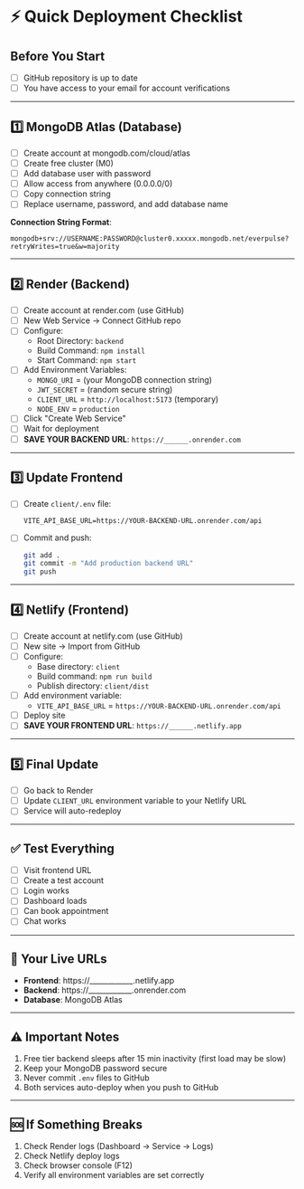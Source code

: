 # ⚡ Quick Deployment Checklist

## Before You Start
- [ ] GitHub repository is up to date
- [ ] You have access to your email for account verifications

---

## 1️⃣ MongoDB Atlas (Database)
- [ ] Create account at mongodb.com/cloud/atlas
- [ ] Create free cluster (M0)
- [ ] Add database user with password
- [ ] Allow access from anywhere (0.0.0.0/0)
- [ ] Copy connection string
- [ ] Replace username, password, and add database name

**Connection String Format**:
```
mongodb+srv://USERNAME:PASSWORD@cluster0.xxxxx.mongodb.net/everpulse?retryWrites=true&w=majority
```

---

## 2️⃣ Render (Backend)
- [ ] Create account at render.com (use GitHub)
- [ ] New Web Service → Connect GitHub repo
- [ ] Configure:
  - Root Directory: `backend`
  - Build Command: `npm install`
  - Start Command: `npm start`
- [ ] Add Environment Variables:
  - `MONGO_URI` = (your MongoDB connection string)
  - `JWT_SECRET` = (random secure string)
  - `CLIENT_URL` = `http://localhost:5173` (temporary)
  - `NODE_ENV` = `production`
- [ ] Click "Create Web Service"
- [ ] Wait for deployment
- [ ] **SAVE YOUR BACKEND URL**: `https://______.onrender.com`

---

## 3️⃣ Update Frontend
- [ ] Create `client/.env` file:
  ```
  VITE_API_BASE_URL=https://YOUR-BACKEND-URL.onrender.com/api
  ```
- [ ] Commit and push:
  ```bash
  git add .
  git commit -m "Add production backend URL"
  git push
  ```

---

## 4️⃣ Netlify (Frontend)
- [ ] Create account at netlify.com (use GitHub)
- [ ] New site → Import from GitHub
- [ ] Configure:
  - Base directory: `client`
  - Build command: `npm run build`
  - Publish directory: `client/dist`
- [ ] Add environment variable:
  - `VITE_API_BASE_URL` = `https://YOUR-BACKEND-URL.onrender.com/api`
- [ ] Deploy site
- [ ] **SAVE YOUR FRONTEND URL**: `https://______.netlify.app`

---

## 5️⃣ Final Update
- [ ] Go back to Render
- [ ] Update `CLIENT_URL` environment variable to your Netlify URL
- [ ] Service will auto-redeploy

---

## ✅ Test Everything
- [ ] Visit frontend URL
- [ ] Create a test account
- [ ] Login works
- [ ] Dashboard loads
- [ ] Can book appointment
- [ ] Chat works

---

## 🔗 Your Live URLs
- **Frontend**: https://____________.netlify.app
- **Backend**: https://____________.onrender.com
- **Database**: MongoDB Atlas

---

## ⚠️ Important Notes
1. Free tier backend sleeps after 15 min inactivity (first load may be slow)
2. Keep your MongoDB password secure
3. Never commit `.env` files to GitHub
4. Both services auto-deploy when you push to GitHub

---

## 🆘 If Something Breaks
1. Check Render logs (Dashboard → Service → Logs)
2. Check Netlify deploy logs
3. Check browser console (F12)
4. Verify all environment variables are set correctly
